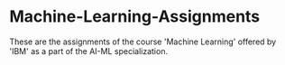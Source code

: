 # Machine-Learning-Assignments
These are the assignments of the course 'Machine Learning' offered by 'IBM' as a part of the AI-ML specialization.
